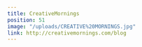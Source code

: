 ```yaml
---
title: CreativeMornings
position: 51
image: "/uploads/CREATIVE%20MORNINGS.jpg"
link: http://creativemornings.com/blog
---
```


